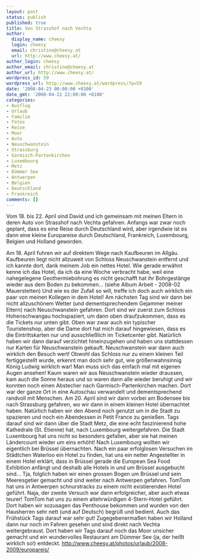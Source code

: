 ```yaml
---
layout: post
status: publish
published: true
title: Von Strasshof nach Vechta
author:
  display_name: cheesy
  login: cheesy
  email: christine@cheesy.at
  url: http://www.cheesy.at/
author_login: cheesy
author_email: christine@cheesy.at
author_url: http://www.cheesy.at/
wordpress_id: 59
wordpress_url: http://www.cheesy.at/wordpress/?p=59
date: '2008-04-23 00:00:00 +0100'
date_gmt: '2008-04-22 22:00:00 +0100'
categories:
- Ausflug
- Urlaub
- Familie
- Fotos
- Reise
- Moor
- Auto
- Neuschwanstein
- Strassburg
- Garmisch-Partenkirchen
- Luxembourg
- Metz
- Dümmer See
- Antwerpen
- Belgien
- Deutschland
- Frankreich
comments: []
---
```

<!--:de--><!-- 4809-->Vom 18. bis 22. April sind David und ich gemeinsam mit meinen Eltern in deren Auto von Strasshof nach Vechta gefahren. Anfangs war zwar noch geplant, dass es eine Reise durch Deutschland wird, aber irgendwie ist es dann eine kleine Europareise durch Deutschland, Frankreich, Luxembourg, Belgien und Holland geworden.
Am 18. April fuhren wir auf direktem Wege nach Kaufbeuren im Allgäu. Kaufbeuren liegt nicht allzuweit von Schloss Neuschwanstein entfernt und ich kannte dort, dank meinem Job ein nettes Hotel. Wie gerade erwähnt kenne ich das Hotel, da ich da eine Woche verbracht habe, weil eine nahegelegene Geothermiebohrung es nicht geschafft hat ihr Bohrgestänge wieder aus dem Boden zu bekommen... (siehe Album Arbeit - 2008-02 Mauerstetten) Und wie es der Zufall so will, treffe ich doch auch wirklich ein paar von meinen Kollegen in dem Hotel!
Am nächsten Tag sind wir dann bei nicht allzuschönem Wetter (und dementsprechendem Gejammer meiner Eltern) nach Neuschwanstein gefahren. Dort sind wir zuerst zum Schloss Hohenschwangau hochspaziert, um dann oben draufzukommen, dass es die Tickets nur unten gibt. Oben war zwar auch ein typischer Touristenshop, aber die Dame dort hat mich darauf hingewiesen, dass es die Eintrittskarten nur und ausschließlich im Ticketcenter gibt. Natürlich haben wir dann darauf verzichtet hineinzugehen und haben uns stattdessen nur Karten für Neuschwanstein gekauft.
Neuschwanstein war dann auch wirklich den Besuch wert! Obwohl das Schloss nur zu einem kleinen Teil fertiggestellt wurde, erkennt man doch sehr gut, wie größenwahnsinnig König Ludwig wirklich war! Man muss sich das einfach mal mit eigenen Augen ansehen!
Kaum waren wir aus Neuschwanstein wieder draussen, kam auch die Sonne heraus und so waren dann alle wieder beruhigt und wir konnten noch einen Abstecher nach Garmisch-Partenkirchen machen. Dort war der ganze Ort in eine Autoschau verwandelt und dementsprechend randvoll mit Menschen.
Am 20. April sind wir dann vorbei am Bodensee bis nach Strassburg gefahren, wo wir dann in einem kleinen Hotel übernachtet haben. Natürlich haben wir den Abend noch genutzt um in die Stadt zu spazieren und noch ein Abendessen in Petit France zu genießen.
Tags darauf sind wir dann über die Stadt Metz, die eine echt faszinierend hohe Kathedrale (St. Etienne) hat, nach Luxembourg weitergefahren. Die Stadt Luxembourg hat uns nicht so besonders gefallen, aber sie hat meinen Ländercount wieder um eins erhöht! Nach Luxembourg wollten wir eigentlich bei Brüssel übernachten. Nach ein paar erfolglosen Versuchen im Städtchen Waterloo ein Hotel zu finden, hat uns ein netter Angestellter in einem Hotel erklärt, dass in Brüssel gerade die European Sea Food Exhibition anfängt und deshalb alle Hotels in und um Brüssel ausgebucht sind... Tja, folglich haben wir einen grossen Bogen um Brüssel und sein Meeresgetier gemacht und sind weiter nach Antwerpen gefahren.
TomTom hat uns in Antwerpen schnurstracks zu einem nicht existierenden Hotel geführt. Naja, der zweite Versuch war dann erfolgreicher, aber auch etwas teurer! TomTom hat uns zu einem altehrwürdigen 4-Stern-Hotel geführt. Dort haben wir sozusagen das Penthouse bekommen und wurden von den Hausherren sehr nett (und auf Deutsch) begrüß und bedient. Auch das Frühstück Tags darauf war sehr gut!
Zugegebenermaßen haben wir Holland dann nur noch im Fahren gesehen und sind direkt nach Vechta weitergebraust. Dort haben wir Tags darauf noch das Moor unsicher gemacht und ein wundervolles Restaurant am Dümmer See (ja, der heißt wirklich so!) entdeckt.
http://www.cheesy.at/photos/urlaub/2008-2009/europareis/
